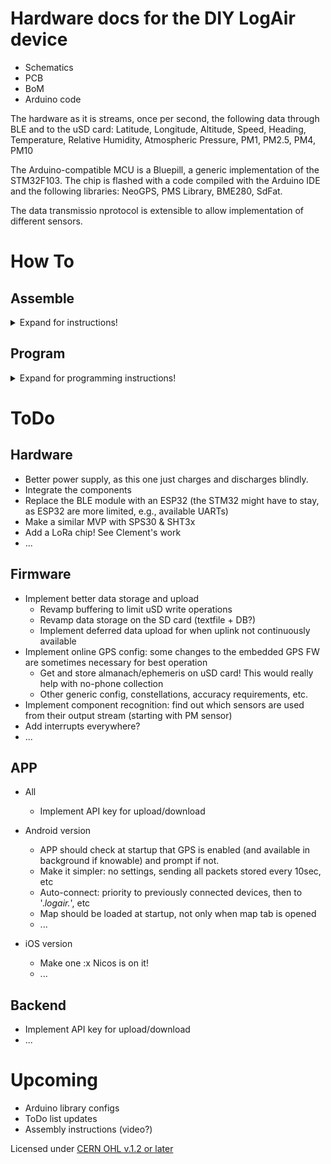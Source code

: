# Hardware docs for the DIY LogAir device

- Schematics
- PCB
- BoM
- Arduino code

The hardware as it is streams, once per second, the following data through BLE and to the uSD card:
Latitude, Longitude, Altitude, Speed, Heading, Temperature, Relative Humidity, Atmospheric Pressure, PM1, PM2.5, PM4, PM10

The Arduino-compatible MCU is a Bluepill, a generic implementation of the STM32F103. The chip is flashed with a code compiled with the Arduino IDE and the following libraries: NeoGPS, PMS Library, BME280, SdFat.

The data transmissio nprotocol is extensible to allow implementation of different sensors.

# How To

## Assemble
<details>
  <summary>Expand for instructions!</summary>
  
  ### Material

- LogAir PCB
- Bluepill + connectors
- BME280 + connector
- uSD module
- BLE module
- PMS7003 + connector
- DC step-up
- Charger module
- GPS module

- Soldering iron + tin
- double-sided tape + jelly tape if available
- cutting pliers
- flat pliers
  
  ### Instructions

0. A very first step should be to try and upload code to the Bluepill. This is before the rest as it happened that the chips could not be programmed, and realizing that after all that work is not ideal. Upload a bootloader, a blink code, and there you go.

1. Solder the Bluepill connectors. Use the holes in the PCB as a guide for alignment.
<div align="center"><img src=/img/1_PCB_and_Bluepill.jpg width=400px</img></div>

2. Solder the assembled Bluepill to the PCB. Pay attention to the orientation.
<div align=center><img src=/img/2_PCB_back.jpg width=400px</img></div>

3. Prepare the BME280 (solder the connectors), the BLE module (straighten the pins with a flat plier), and the uSD module
<div align=center><img src=/img/3_Prepare_BLE_BME280_SD.jpg width=400px</img></div>

4. Place the BLE, BME, and uSD modules. Follow the picture, the BME280 (violet module) should be as far as possible from the PCB), with its pins barely sticking through on the other side.
<div align=center><img src=/img/4.1_Placement_BLE_BME_SD.jpg width=400px</img></div>
<div align=center><img src=/img/4.2_Placement_BLE_BME_SD.jpg width=400px</img></div>

5. Prepare the PCB for the power modules: put a thin layer of tin on the charger module pads, and a solder blob on one of the step-up pads
<div align=center><img src=/img/5.1_Power_Preparing.jpg width=400px</img></div>

6. Solder the charger module by putting it in place, and adding solder on the pads from the top. I count about 5 seconds of applying heat for the tin applied on step 5 to melt. Then solder the step-up module using the first pad to hold it in place
<div align=center><img src=/img/5.2_Power_Place.jpg width=400px</img></div>
<div align=center><img src=/img/5.3_Power_Solder.jpg width=400px</img></div>

Then place and solder the switch. Here, try to apply a minimal amount of tin. As the other side of the pins will go against the PMS7003 which has a conductive casing, the pins should be cut or filed down, then taped over (two layers of normal, clear tape are enough)
<div align=center><img src=/img/6.2_Switch_Solder.jpg width=400px</img></div>
<div align=center><img src=/img/6.3_Switch_cut.jpg width=400px</img></div>

7. Bend lightly the SWD pins of the Bluepill to give room for soldering the GPS wires
<div align=center><img src=/img/6.1_Switch_Place.jpg width=400px</img></div>

8. Solder the GPS wires. The order is the same as their order on the GPS-side plug, you can use the PCB markings (5V is red) and pictures to help you. The wires should not go over each other at any point for the order to be preserved.
<div align=center><img src=/img/7.1_GPS_Prepare.jpg width=400px</img></div>
<div align=center><img src=/img/7.2_GPS_Solder.jpg width=400px</img></div>

9. Solder the connector for the PMS7003. As the width of the Bluepill vary a bit, it is safer to solder it lightly 'bent' away from the bluepill. To do that, solder the pins that are on the far side from the Bluepill first, then plug the PMS7003 in to see how thing fit. Then remove and solder the rest. 5-10 degrees should do.
<div align=center><img src=/img/8_PMS7003_pin_solder.jpg width=400px</img></div>

10. For a smaller device, I cut most of the pins apparent on the back of the PCB to the top of the tin cone. Apply insulation on the pins, and this is important. I use a sticky, translucent, think tape I found on aliexpress. Any other ~1-2mm insulating material will easily do.
<div align=center><img src=/img/9_Pin_Cut_and_Stickies.jpg width=400px</img></div>

11. Solder the battery wires to the charger module pads
<div align=center><img src=/img/10_Battery.jpg width=400px</img></div>

12. Before finalizing the assembly, write down the PMS7003 serial number somewhere, to track device quality :)
<div align=center><img src=/img/11_Sensor_info.jpg width=400px</img></div>

13. And it is done :)
<div align=center><img src=/img/12_Final.jpg width=400px</img></div>

  </details>
  
## Program

<details>
  <summary>Expand for programming instructions!</summary>
  
### Pre-requisites
- A Bluepill with functional bootload (e.g. generic_boot20_pc13.bin from https://github.com/rogerclarkmelbourne/STM32duino-bootloader
- Install Arduino IDE
- Install board definition:
  - File > Preferences > Additional Boards Manager URLs: add the following URL to the list (empty by default):
  `http://dan.drown.org/stm32duino/package_STM32duino_index.json`
- Tools > Board > Boards Manager > Search 'STM32' > Install 'STM32F1xx/GD32F1xx boards'

### Libraries
Install the following libraries from the Library Manager
Tools > Manage Libraries... 

- NeoGPS: Install, and replace the contents of `$HOME/Arduino/libraries/NeoGPS/src/GPSport.h` by:
```
#ifndef GPSport_h
#define GPSport_h

#define gpsPort Serial2
#define GPS_PORT_NAME "Serial2"
#define DEBUG_PORT Serial

#endif
```
- BME280 by Tyler Glenn
- PMS Library by Mariusz Kacki

## Connect, compile and upload
Let us now try and upload a quick code to test if all works...

- Open the Blink example, and add `#define LED_BUILTIN PC13` at the very beginning
- Select the Board: Tools > Board > STM32F1 Boards (Arduino_STM32) > Maple mini
- Select the Port: Tools > Port > ... (depends on your OS)
- Press the Compile and Upload arrow....

If the upload does not go through, this might be because the board cannot auto-reset with your computer.
To upload, you will need to manually reset by pressing the button you can see near where the GPS chip is stuck just before pressing the Compile arrow. It takes a bit of trial and error and some OS's need it while some others don't.

## Upload the LogAir code
Download the code from the repository, and follow the same process as above.

## Connect
UART parameters to connect to the serial monitor are the ones set in the code, but are usually 9600, or 115200 for the latest versions.

## Troubleshoot

### Board appears in dmesg, but not in lsusb 
You might need to create a udev rules file
```
$ cat /etc/udev/rules.d/45-bluepill.rules
ATTRS{idVendor}=="1eaf", ATTRS{idProduct}=="0004", MODE="0666"
ATTRS{idVendor}=="1eaf", ATTRS{idProduct}=="0003", MODE="0666"
```
  </details>
  
# ToDo

## Hardware

- Better power supply, as this one just charges and discharges blindly.
- Integrate the components
- Replace the BLE module with an ESP32 (the STM32 might have to stay, as ESP32 are more limited, e.g., available UARTs)
- Make a similar MVP with SPS30 & SHT3x
- Add a LoRa chip! See Clement's work
- ...

## Firmware

- Implement better data storage and upload 
  - Revamp buffering to limit uSD write operations
  - Revamp data storage on the SD card (textfile + DB?)
  - Implement deferred data upload for when uplink not continuously available
- Implement online GPS config: some changes to the embedded GPS FW are sometimes necessary for best operation
  - Get and store almanach/ephemeris on uSD card! This would really help with no-phone collection
  - Other generic config, constellations, accuracy requirements, etc.
- Implement component recognition: find out which sensors are used from their output stream (starting with PM sensor)
- Add interrupts everywhere?
- ...

## APP

- All 
  - Implement API key for upload/download

- Android version
  - APP should check at startup that GPS is enabled (and available in background if knowable) and prompt if not. 
  - Make it simpler: no settings, sending all packets stored every 10sec, etc
  - Auto-connect: priority to previously connected devices, then to '.*logair.*', etc
  - Map should be loaded at startup, not only when map tab is opened
  - ...

- iOS version
  - Make one :x Nicos is on it!
  - ...

## Backend

  - Implement API key for upload/download
  - ...

# Upcoming

- Arduino library configs
- ToDo list updates
- Assembly instructions (video?)


Licensed under [CERN OHL v.1.2 or later](https://ohwr.org/project/cernohl/wikis/home)
